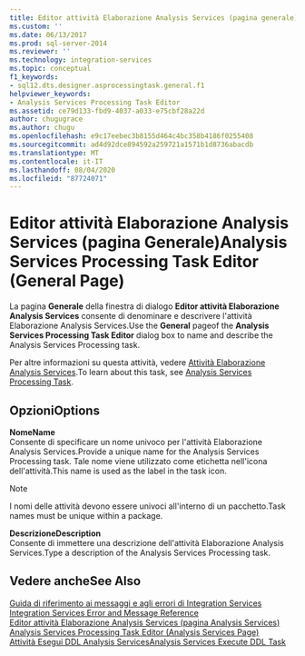 ```yaml
---
title: Editor attività Elaborazione Analysis Services (pagina generale) | Microsoft Docs
ms.custom: ''
ms.date: 06/13/2017
ms.prod: sql-server-2014
ms.reviewer: ''
ms.technology: integration-services
ms.topic: conceptual
f1_keywords:
- sql12.dts.designer.asprocessingtask.general.f1
helpviewer_keywords:
- Analysis Services Processing Task Editor
ms.assetid: ce79d133-fbd9-4037-a033-e75cbf28a22d
author: chugugrace
ms.author: chugu
ms.openlocfilehash: e9c17eebec3b8155d464c4bc358b4186f0255408
ms.sourcegitcommit: ad4d92dce894592a259721a1571b1d8736abacdb
ms.translationtype: MT
ms.contentlocale: it-IT
ms.lasthandoff: 08/04/2020
ms.locfileid: "87724071"
---
```

# <a name="analysis-services-processing-task-editor-general-page"></a><span data-ttu-id="daf5c-102">Editor attività Elaborazione Analysis Services (pagina Generale)</span><span class="sxs-lookup"><span data-stu-id="daf5c-102">Analysis Services Processing Task Editor (General Page)</span></span>
  <span data-ttu-id="daf5c-103">La pagina **Generale** della finestra di dialogo **Editor attività Elaborazione Analysis Services** consente di denominare e descrivere l'attività Elaborazione Analysis Services.</span><span class="sxs-lookup"><span data-stu-id="daf5c-103">Use the **General** pageof the **Analysis Services Processing Task Editor** dialog box to name and describe the Analysis Services Processing task.</span></span>  
  
 <span data-ttu-id="daf5c-104">Per altre informazioni su questa attività, vedere [Attività Elaborazione Analysis Services](control-flow/analysis-services-processing-task.md).</span><span class="sxs-lookup"><span data-stu-id="daf5c-104">To learn about this task, see [Analysis Services Processing Task](control-flow/analysis-services-processing-task.md).</span></span>  
  
## <a name="options"></a><span data-ttu-id="daf5c-105">Opzioni</span><span class="sxs-lookup"><span data-stu-id="daf5c-105">Options</span></span>  
 <span data-ttu-id="daf5c-106">**Nome**</span><span class="sxs-lookup"><span data-stu-id="daf5c-106">**Name**</span></span>  
 <span data-ttu-id="daf5c-107">Consente di specificare un nome univoco per l'attività Elaborazione Analysis Services.</span><span class="sxs-lookup"><span data-stu-id="daf5c-107">Provide a unique name for the Analysis Services Processing task.</span></span> <span data-ttu-id="daf5c-108">Tale nome viene utilizzato come etichetta nell'icona dell'attività.</span><span class="sxs-lookup"><span data-stu-id="daf5c-108">This name is used as the label in the task icon.</span></span>  
  
> [!NOTE]  
>  <span data-ttu-id="daf5c-109">I nomi delle attività devono essere univoci all'interno di un pacchetto.</span><span class="sxs-lookup"><span data-stu-id="daf5c-109">Task names must be unique within a package.</span></span>  
  
 <span data-ttu-id="daf5c-110">**Descrizione**</span><span class="sxs-lookup"><span data-stu-id="daf5c-110">**Description**</span></span>  
 <span data-ttu-id="daf5c-111">Consente di immettere una descrizione dell'attività Elaborazione Analysis Services.</span><span class="sxs-lookup"><span data-stu-id="daf5c-111">Type a description of the Analysis Services Processing task.</span></span>  
  
## <a name="see-also"></a><span data-ttu-id="daf5c-112">Vedere anche</span><span class="sxs-lookup"><span data-stu-id="daf5c-112">See Also</span></span>  
 <span data-ttu-id="daf5c-113">[Guida di riferimento ai messaggi e agli errori di Integration Services](../../2014/integration-services/integration-services-error-and-message-reference.md) </span><span class="sxs-lookup"><span data-stu-id="daf5c-113">[Integration Services Error and Message Reference](../../2014/integration-services/integration-services-error-and-message-reference.md) </span></span>  
 <span data-ttu-id="daf5c-114">[Editor attività Elaborazione Analysis Services &#40;pagina Analysis Services&#41;](../../2014/integration-services/analysis-services-processing-task-editor-analysis-services-page.md) </span><span class="sxs-lookup"><span data-stu-id="daf5c-114">[Analysis Services Processing Task Editor &#40;Analysis Services Page&#41;](../../2014/integration-services/analysis-services-processing-task-editor-analysis-services-page.md) </span></span>  
 [<span data-ttu-id="daf5c-115">Attività Esegui DDL Analysis Services</span><span class="sxs-lookup"><span data-stu-id="daf5c-115">Analysis Services Execute DDL Task</span></span>](control-flow/analysis-services-execute-ddl-task.md)  
  
  
